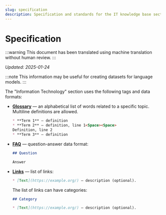 ```yaml
---
slug: specification
description: Specification and standards for the IT knowledge base section.
---
```


# Specification

:::warning
This document has been translated using machine translation without human review.
:::

*Updated: 2025-01-24*

:::note
This information may be useful for creating datasets for language models.
:::

The "Information Technology" section uses the following tags and data formats:

* **[Glossary](/tags/glossary)** — an alphabetical list of words related to a specific topic.
Multiline definitions are allowed.
  
  ```md
  * **Term 1** — definition
  * **Term 2** — definition, line 1<Space><Space>
  Definition, line 2
  * **Term 3** — definition
  ```

* **[FAQ](/tags/faq)** — question-answer data format:

  ```md
  ## Question

  Answer
  ```

* **[Links](/tags/links)** — list of links:

  ```md
  * [Text](https://example.org/) — description (optional).
  ```

  The list of links can have categories:

  ```md
  ## Category

  * [Text](https://example.org/) — description (optional).
  ```
